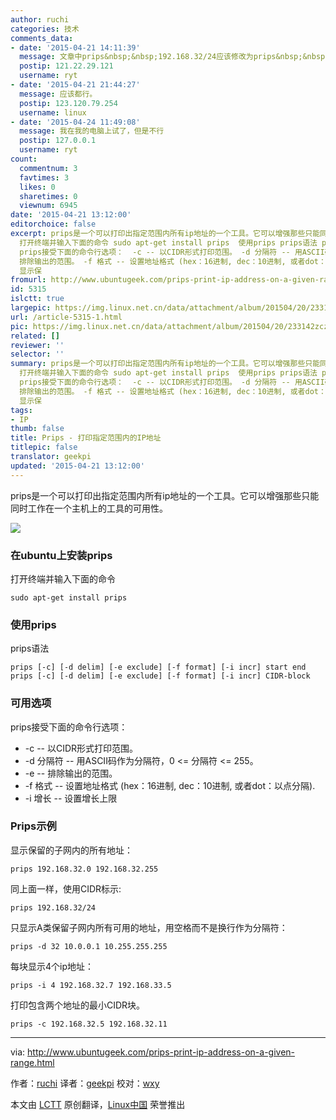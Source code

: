 ```yaml
---
author: ruchi
categories: 技术
comments_data:
- date: '2015-04-21 14:11:39'
  message: 文章中prips&nbsp;&nbsp;192.168.32/24应该修改为prips&nbsp;&nbsp;192.168.32.0/24
  postip: 121.22.29.121
  username: ryt
- date: '2015-04-21 21:44:27'
  message: 应该都行。
  postip: 123.120.79.254
  username: linux
- date: '2015-04-24 11:49:08'
  message: 我在我的电脑上试了，但是不行
  postip: 127.0.0.1
  username: ryt
count:
  commentnum: 3
  favtimes: 3
  likes: 0
  sharetimes: 0
  viewnum: 6945
date: '2015-04-21 13:12:00'
editorchoice: false
excerpt: prips是一个可以打印出指定范围内所有ip地址的一个工具。它可以增强那些只能同时工作在一个主机上的工具的可用性。  在ubuntu上安装prips
  打开终端并输入下面的命令 sudo apt-get install prips  使用prips prips语法 prips      start end prips      CIDR-block  可用选项
  prips接受下面的命令行选项：  -c -- 以CIDR形式打印范围。 -d 分隔符 -- 用ASCII码作为分隔符，0 = 分隔符 = 255。 -e --
  排除输出的范围。 -f 格式 -- 设置地址格式 (hex：16进制, dec：10进制, 或者dot：以点分隔). -i 增长 -- 设置增长上限  Prips示例
  显示保
fromurl: http://www.ubuntugeek.com/prips-print-ip-address-on-a-given-range.html
id: 5315
islctt: true
largepic: https://img.linux.net.cn/data/attachment/album/201504/20/233142zczi0lo6i4moc3cc.jpg
url: /article-5315-1.html
pic: https://img.linux.net.cn/data/attachment/album/201504/20/233142zczi0lo6i4moc3cc.jpg.thumb.jpg
related: []
reviewer: ''
selector: ''
summary: prips是一个可以打印出指定范围内所有ip地址的一个工具。它可以增强那些只能同时工作在一个主机上的工具的可用性。  在ubuntu上安装prips
  打开终端并输入下面的命令 sudo apt-get install prips  使用prips prips语法 prips      start end prips      CIDR-block  可用选项
  prips接受下面的命令行选项：  -c -- 以CIDR形式打印范围。 -d 分隔符 -- 用ASCII码作为分隔符，0 = 分隔符 = 255。 -e --
  排除输出的范围。 -f 格式 -- 设置地址格式 (hex：16进制, dec：10进制, 或者dot：以点分隔). -i 增长 -- 设置增长上限  Prips示例
  显示保
tags:
- IP
thumb: false
title: Prips - 打印指定范围内的IP地址
titlepic: false
translator: geekpi
updated: '2015-04-21 13:12:00'
---
```


prips是一个可以打印出指定范围内所有ip地址的一个工具。它可以增强那些只能同时工作在一个主机上的工具的可用性。


![](/data/attachment/album/201504/20/233142zczi0lo6i4moc3cc.jpg)


### 在ubuntu上安装prips


打开终端并输入下面的命令



```
sudo apt-get install prips

```

### 使用prips


prips语法



```
prips [-c] [-d delim] [-e exclude] [-f format] [-i incr] start end
prips [-c] [-d delim] [-e exclude] [-f format] [-i incr] CIDR-block

```

### 可用选项


prips接受下面的命令行选项：


* -c -- 以CIDR形式打印范围。
* -d 分隔符 -- 用ASCII码作为分隔符，0 <= 分隔符 <= 255。
* -e -- 排除输出的范围。
* -f 格式 -- 设置地址格式 (hex：16进制, dec：10进制, 或者dot：以点分隔).
* -i 增长 -- 设置增长上限


### Prips示例


显示保留的子网内的所有地址：



```
prips 192.168.32.0 192.168.32.255

```

同上面一样，使用CIDR标示:



```
prips 192.168.32/24

```

只显示A类保留子网内所有可用的地址，用空格而不是换行作为分隔符：



```
prips -d 32 10.0.0.1 10.255.255.255

```

每块显示4个ip地址：



```
prips -i 4 192.168.32.7 192.168.33.5

```

打印包含两个地址的最小CIDR块。



```
prips -c 192.168.32.5 192.168.32.11

```



---


via: <http://www.ubuntugeek.com/prips-print-ip-address-on-a-given-range.html>


作者：[ruchi](http://www.ubuntugeek.com/author/ubuntufix) 译者：[geekpi](https://github.com/geekpi) 校对：[wxy](https://github.com/wxy)


本文由 [LCTT](https://github.com/LCTT/TranslateProject) 原创翻译，[Linux中国](http://linux.cn/) 荣誉推出